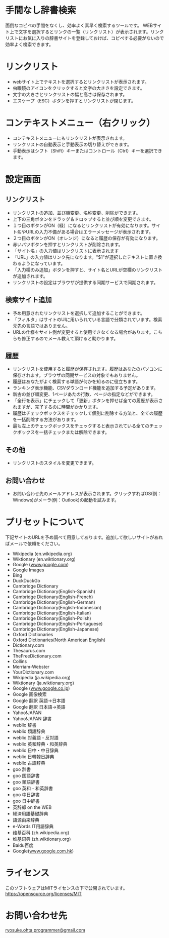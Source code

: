 # 手間なし辞書検索
面倒なコピペの手間をなくし、効率よく素早く検索するツールです。
WEBサイト上で文字を選択するとリンクの一覧（リンクリスト）が表示されます。リンクリストにお気に入りの辞書サイトを登録しておけば、コピペする必要がないので効率よく検索できます。

# リンクリスト
* webサイト上でテキストを選択するとリンクリストが表示されます。
* 虫眼鏡のアイコンをクリックすると文字の大きさを設定できます。
* 文字の大きさとリンクリストの幅と高さは保存されます。
* エスケープ（ESC）ボタンを押すとリンクリストが閉じます。

# コンテキストメニュー（右クリック）
* コンテキストメニューにもリンクリストが表示されます。
* リンクリストの自動表示と手動表示の切り替えができます。
* 手動表示はシフト（Shift）キーまたはコントロール（Ctrl）キーを選択できます。

# 設定画面

## リンクリスト
* リンクリストの追加、並び順変更、名称変更、削除ができます。
* 上下の三角ボタンをドラッグ＆ドロップすると並び順を変更できます。
* １つ目のボタンがON（緑）になるとリンクリストが有効になります。サイト名やURLの入力不備がある場合はエラーメッセージが表示されます。
* ２つ目のボタンがON（オレンジ）になると履歴の保存が有効になります。
* 赤いバツボタンを押すとリンクリストが削除されます。
* 「サイト名」の入力値はリンクリストに表示されます
* 「URL」の入力値はリンク先になります。"$1"が選択したテキストに置き換わるようになっています。
* 「入力欄のみ追加」ボタンを押すと、サイト名とURLが空欄のリンクリストが追加されます。
* リンクリストの設定はブラウザが提供する同期サービスで同期されます。

## 検索サイト追加
* 予め用意されたリンクリストを選択して追加することができます。
* 「フィルタ」はサイトのUIに用いられている言語で分類されています。検索元先の言語ではありません。
* URLの仕様をサイト側が変更すると使用できなくなる場合があります。こちらも修正するのでメール教えて頂けると助かります。

## 履歴
* リンクリストを使用すると履歴が保存されます。履歴はあなたのパソコンに保存されます。ブラウザの同期サービスの対象でもありません。
* 履歴はあなたがよく検索する単語が何かを知るのに役立ちます。
* ランキング表示機能、CSVダウンロード機能を追加する予定があります。
* 新古の並び順変更、1ページあたの行数、ページの指定などができます。
* 「全行を表示」にチェックして「更新」ボタンを押せば全ての履歴が表示されますが、完了するのに時間がかかります。
* 履歴はチェックボックスをチェックして個別に削除する方法と、全ての履歴を一括削除する方法があります。
* 最も左上のチェックボックスをチェックすると表示されている全てのチェックボックスを一括チェックまたは解除できます。

## その他
* リンクリストのスタイルを変更できます。

## お問い合わせ
* お問い合わせ先のメールアドレスが表示されます。クリックすればOS(例：Windows)がメーラ(例：Outlook)の起動を試みます。

# プリセットについて

下記サイトのURLを予め調べて用意してあります。追加して欲しいサイトがあればメールで依頼をください。

* Wikipedia (en.wikipedia.org)
* Wiktionary (en.wiktionary.org)
* Google (www.google.com)
* Google Images
* Bing
* DuckDuckGo
* Cambridge Dictionary
* Cambridge Dictionary(English-Spanish)
* Cambridge Dictionary(English-French)
* Cambridge Dictionary(English-German)
* Cambridge Dictionary(English-Indonesian)
* Cambridge Dictionary(English-Italian)
* Cambridge Dictionary(English-Polish)
* Cambridge Dictionary(English-Portuguese)
* Cambridge Dictionary(English-Japanese)
* Oxford Dictionaries
* Oxford Dictionaries(North American English)
* Dictionary.com
* Thesaurus.com
* TheFreeDictionary.com
* Collins
* Merriam-Webster
* YourDictionary.com
* Wikipedia (ja.wikipedia.org)
* Wiktionary (ja.wiktionary.org)
* Google (www.google.co.jp)
* Google 画像検索
* Google 翻訳 英語→日本語
* Google 翻訳 日本語→英語
* Yahoo!JAPAN
* Yahoo!JAPAN 辞書
* weblio 辞書
* weblio 類語辞典
* weblio 対義語・反対語
* weblio 英和辞典・和英辞典
* weblio 日中・中日辞典
* weblio 日韓韓日辞典
* weblio 古語辞典
* goo 辞書
* goo 国語辞書
* goo 類語辞書
* goo 英和・和英辞書
* goo 中日辞書
* goo 日中辞書
* 英辞郎 on the WEB
* 経済用語基礎辞典
* 語源由来辞典
* e-Words IT用語辞典
* 维基百科 (zh.wikipedia.org)
* 维基词典 (zh.wiktionary.org)
* Baidu百度
* Google(www.google.com.hk)

# ライセンス

このソフトウェアはMITライセンスの下で公開されています。
https://opensource.org/licenses/MIT

# お問い合わせ先

ryosuke.ohta.programmer@gmail.com
